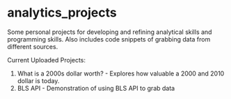 # analytics_projects
Some personal projects for developing and refining analytical skills and programming skills.
Also includes code snippets of grabbing data from different sources.

Current Uploaded Projects:
1. What is a 2000s dollar worth? - Explores how valuable a 2000 and 2010 dollar is today.
2. BLS API - Demonstration of using BLS API to grab data
